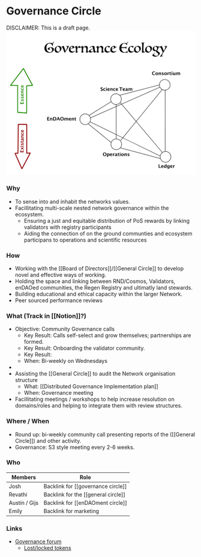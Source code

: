 # Governance Circle
DISCLAIMER: This is a draft page.
![](assets/GovernanceEcology.jpg)

### Why
- To sense into and inhabit the networks values.
- Facillitating multi-scale nested network governance within the ecosystem.
	- Ensuring a just and equitable distribution of PoS rewards by linking validators with registry participants
	- Aiding the connection of on the ground communties and ecosystem participans to operations and scientific resources

### How
- Working with the [[Board of Directors]]/[[General Circle]] to develop novel and effective ways of working.
- Holding the space and linking between RND/Cosmos, Validators, enDAOed communities, the Regen Registry and ultimatly land stewards.
- Building educational and ethical capacity within the larger Network.
- Peer sourced performance reviews


### What (Track in [[Notion]]?)
- Objective: Community Governance calls
	- Key Result: Calls self-select and grow themselves; partnerships are formed.
	- Key Result: Onboarding the validator community.
	- Key Result: 
	- When: Bi-weekly on Wednesdays
- 
- Assisting the [[General Circle]] to audit the Network organisation structure 
	- What: [[Distributed Governance Implementation plan]]
	- When: Governance meeting
- Facillitating meetings / workshops to help increase resolution on domains/roles and helping to integrate them with review structures. 


### Where / When
- Round up: bi-weekly community call presenting reports of the ([[General Circle]]) and other activity.
- Governance: S3 style meeting every 2-6 weeks.


### Who
| Members | Role |
|---|---|
| Josh | Backlink for [[governance circle]] |
| Revathi | Backlink for the [[general circle]] |
| Austin / Gijs | Backlink for [[enDAOment circle]] |
| Emily | Backlink for marketing |


### Links
- [Governance forum](https://forum.regen.network/c/governance-proposal/10)
	- [Lost/locked tokens](https://forum.regen.network/t/in-need-of-communities-assistance-tokens-lost-in-wallet-conversion/212/7)